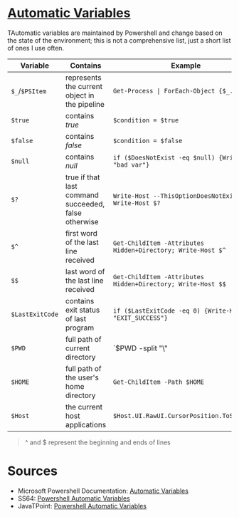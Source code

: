 # [Automatic Variables](https://docs.microsoft.com/en-us/powershell/module/microsoft.powershell.core/about/about_automatic_variables?view=powershell-7.2)

TAutomatic variables are maintained by Powershell and change based on the state of the environment; this is not a comprehensive list, just a short list of ones I use often.

| Variable | Contains | Example |
| -------- | -------- | ------- |
| `$_`/`$PSItem` | represents the current object in the pipeline | `Get-Process \| ForEach-Object {$_.CPU}` |
| `$true` | contains _true_ | `$condition = $true` |
| `$false` | contains _false_ | `$condition = $false` |
| `$null` | contains _null_ | `if ($DoesNotExist -eq $null) {Write-Host "bad var"}` |
| `$?` | true if that last command succeeded, false otherwise | `Write-Host --ThisOptionDoesNotExist; Write-Host $?` |
| `$^` | first word of the last line received | `Get-ChildItem -Attributes Hidden+Directory; Write-Host $^` |
| `$$` | last word of the last line received | `Get-ChildItem -Attributes Hidden+Directory; Write-Host $$` |
| `$LastExitCode` | contains exit status of last program | `if ($LastExitCode -eq 0) {Write-Host "EXIT_SUCCESS"}` |
| `$PWD` | full path of current directory | `$PWD -split "\\" | Select-Object -Last 1` |
| `$HOME` | full path of the user's home directory | `Get-ChildItem -Path $HOME` |
| `$Host` | the current host applications | `$Host.UI.RawUI.CursorPosition.ToString()` |
> ^ and $ represent the beginning and ends of lines <br />

# Sources
- Microsoft Powershell Documentation: [Automatic Variables](https://docs.microsoft.com/en-us/powershell/module/microsoft.powershell.core/about/about_automatic_variables?view=powershell-7.2)
- SS64: [Powershell Automatic Variables](https://ss64.com/ps/syntax-automatic-variables.html)
- JavaTPoint: [Powershell Automatic Variables](https://www.javatpoint.com/powershell-automatic-variables)
